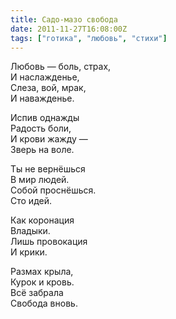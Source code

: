 ```yaml
---
title: Садо-мазо свобода
date: 2011-11-27T16:08:00Z
tags: ["готика", "любовь", "стихи"]
---
```


Любовь — боль, страх,  
И наслажденье,  
Слеза, вой, мрак,  
И наважденье.  

Испив однажды  
Радость боли,  
И крови жажду —  
Зверь на воле.  

Ты не вернёшься  
В мир людей.  
Собой проснёшься.  
Сто идей.  

Как коронация  
Владыки.  
Лишь провокация  
И крики.  

Размах крыла,  
Курок и кровь.  
Всё забрала  
Свобода вновь.  
